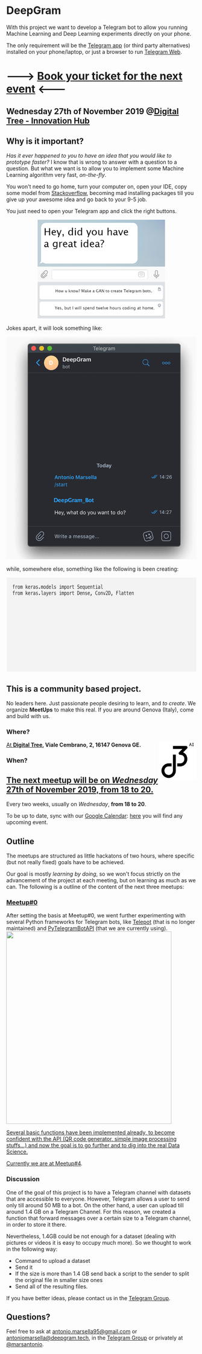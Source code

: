 # DeepGram 

With this project we want to develop a Telegram bot to allow you running Machine Learning and Deep Learning experiments directly on your phone. 

The only requirement will be the [Telegram app](https://telegram.org/apps) (or third party alternatives) installed on your phone/laptop, or just a browser to run [Telegram Web](https://web.telegram.org/).


# ---> [Book your ticket for the next event](https://www.eventbrite.it/e/biglietti-deepgram6-creiamo-un-bot-per-il-deep-learning-83577700151) <---
## Wednesday 27th of November 2019 @[Digital Tree - Innovation Hub](https://digitaltree.ai)

## Why is it important?

_Has it ever happened to you to have an idea that you would like to prototype faster?_ I know that is wrong to answer with a question to a question. But what we want is to allow you to implement some Machine Learning algorithm very fast, _on-the-fly_.

You won't need to go home, turn your computer on, open your IDE, copy some model from [Stackoverflow](https://stackoverflow.com/), becoming mad installing packages till you give up your awesome idea and go back to your 9-5 job.

You just need to open your Telegram app and click the right buttons. 

<p align="center">
  <img width="338" height="262" src="https://github.com/deepgramtech/deepgramtech.github.io/blob/master/img/telegrambot.png?raw=true">
</p>

Jokes apart, it will look something like:

<p align="center">
  <img width="542" height="590" src="https://github.com/deepgramtech/deepgramtech.github.io/blob/master/img/telegif.gif?raw=true">
</p>

while, somewhere else, something like the following is been creating:

<p align="center">
  <img width="650" height="250" src="https://github.com/deepgramtech/deepgramtech.github.io/blob/master/img/modelgif.gif?raw=true">
</p>

## This is a community based project.

No leaders here. Just passionate people desiring to learn, and _to create_. We organize **MeetUps** to make this real. If you are around Genova (Italy), come and build with us. 

### Where?
<a href="https://digitaltree.ai"><img align="right" width="100" height="100" src="https://github.com/deepgramtech/deepgramtech.github.io/blob/master/img/dtblack.png?raw=true">

At **[Digital Tree](https://digitaltree.ai), Viale Cembrano, 2, 16147 Genova GE.**



### When?

## [The next meetup will be on *Wednesday* 27th of November 2019, from 18 to 20.](https://www.eventbrite.it/e/biglietti-deepgram6-creiamo-un-bot-per-il-deep-learning-83577700151)

 Every two weeks, usually on *Wednesday*, **from 18 to 20**. 
 
 To be up to date, sync with our [Google Calendar](https://calendar.google.com/calendar/embed?src=i8m9ckbo5l0o38bc98ocui6mp8%40group.calendar.google.com&ctz=Europe%2FRome
): [here](https://calendar.google.com/calendar/embed?src=i8m9ckbo5l0o38bc98ocui6mp8%40group.calendar.google.com&ctz=Europe%2FRome) you will find any upcoming event.

## Outline

The meetups are structured as little hackatons of two hours, where specific (but not really fixed) goals have to be achieved. 

Our goal is mostly _learning by doing_, so we won't focus strictly on the advancement of the project at each meeting, but on learning as much as we can. The following is a outline of the content of the next three meetups:

### [Meetup#0](https://github.com/deepgramtech/deepgramtech.github.io/blob/master/img/firstbotgif.gif?raw=true)
After setting the basis at Meetup#0, we went further experimenting with several Python frameworks for Telegram bots, like [Telepot](https://github.com/nickoala/telepot) (that is no longer maintained) and [PyTelegramBotAPI](https://github.com/eternnoir/pyTelegramBotAPI) (that we are currently using).
<a href="https://digitaltree.ai"><img align="center" width="438" height="510" src="https://github.com/deepgramtech/deepgramtech.github.io/blob/master/img/giffirstbot.gif?raw=true">

Several basic functions have been implemented already, to become confident with the API (QR code generator, simple image processing stuffs...) and now the goal is to go further and to dig into the real Data Science.

Currently we are at [Meetup#4](https://www.eventbrite.it/e/biglietti-deepgram4-creiamo-un-bot-per-il-deep-learning-79733094833).

### Discussion

One of the goal of this project is to have a Telegram channel with datasets that are accessible to everyone. However, Telegram allows a user to send only till around 50 MB to a bot. On the other hand, a user can upload till around 1.4 GB on a Telegram Channel. For this reason, we created a function that forward messages over a certain size to a Telegram channel, in order to store it there.

Nevertheless, 1.4GB could be not enough for a dataset (dealing with pictures or videos it is easy to occupy much more). So we thought to work in the following way:

- Command to upload a dataset
- Send it 
- If the size is more than 1.4 GB send back a script to the sender to split the original file in smaller size ones
- Send all of the resulting files.

If you have better ideas, please contact us in the [Telegram Group](https://t.me/hackademiaitaly). 


## Questions?

Feel free to ask at antonio.marsella95@gmail.com or antoniomarsella@deepgram.tech, in the [Telegram Group](https://t.me/hackademiaitaly) or privately at [@marsantonio](https://t.me/marsantonio).
